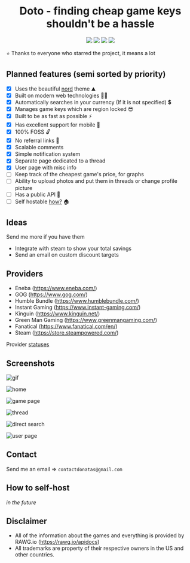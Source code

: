 <h1 align="center">
    Doto - finding cheap game keys shouldn't be a hassle
</h1>

<div align="center">

<img src="https://img.shields.io/github/stars/Tronikelis/doto?style=for-the-badge" /> <img src="https://img.shields.io/badge/unofficial-100%25-blue?style=for-the-badge" /> <img src="https://img.shields.io/uptimerobot/status/m791749682-d94a1950a7d51576f86210b1?style=for-the-badge" /> <img src="https://img.shields.io/uptimerobot/ratio/7
/m791749682-d94a1950a7d51576f86210b1?style=for-the-badge" />

</div>

⭐ Thanks to everyone who starred the project, it means a lot

## Planned features (semi sorted by priority)

-   [x] Uses the beautiful [nord](https://www.nordtheme.com/) theme ⛰️
-   [x] Built on modern web technologies 👨‍💻
-   [x] Automatically searches in your currency (If it is not specified) 💲
-   [x] Manages game keys which are region locked 😎
-   [x] Built to be as fast as possible ⚡
-   [x] Has excellent support for mobile 📱
-   [x] 100% FOSS 🔓
-   [x] No referral links 🤑
-   [x] Scalable comments
-   [x] Simple notification system
-   [x] Separate page dedicated to a thread
-   [x] User page with misc info
-   [ ] Keep track of the cheapest game's price, for graphs
-   [ ] Ability to upload photos and put them in threads or change profile picture
-   [ ] Has a public API 🦾
-   [ ] Self hostable [how?](#how-to-self-host) 🏠

## Ideas

Send me more if you have them

-   Integrate with steam to show your total savings
-   Send an email on custom discount targets

## Providers

-   Eneba (https://www.eneba.com/)
-   GOG (https://www.gog.com/)
-   Humble Bundle (https://www.humblebundle.com/)
-   Instant Gaming (https://www.instant-gaming.com/)
-   Kinguin (https://www.kinguin.net/)
-   Green Man Gaming (https://www.greenmangaming.com/)
-   Fanatical (https://www.fanatical.com/en/)
-   Steam (https://store.steampowered.com/)

Provider [statuses](https://stats.uptimerobot.com/2J4EzCVjMQ)

## Screenshots

![gif](https://i.imgur.com/jaIWjKL.gif)

![home](https://i.imgur.com/QQmkGR3.jpeg)

![game page](https://i.imgur.com/qeNlQns.png)

![thread](https://i.imgur.com/N3WFSHu.png)

![direct search](https://i.imgur.com/2sWFFRg.png)

![user page](https://i.imgur.com/sYF3c2r.png)

## Contact

Send me an email => `contactdonatas@gmail.com`

## How to self-host

_in the future_

## Disclaimer

-   All of the information about the games and everything is provided by RAWG.io (https://rawg.io/apidocs)
-   All trademarks are property of their respective owners in the US and other countries.
